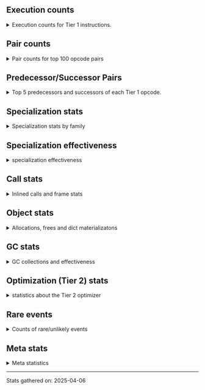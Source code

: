 ## Execution counts

<details>
<summary> Execution counts for Tier 1 instructions. </summary>


The "miss ratio" column shows the percentage of times the instruction
executed that it deoptimized. When this happens, the base unspecialized
instruction is not counted.

<table>
<thead>
<tr>
<th align="left">Name</th>
<th align="right">Base Count</th>
<th align="right">Head Count</th>
<th align="right">Change</th>
</tr>
</thead>
<tbody>
<tr>
<td align="left">LOAD_SUPER_ATTR</td>
<td align="right">28</td>
<td align="right">68</td>
<td align="right">142.9%</td>
</tr>
<tr>
<td align="left">CALL_KW</td>
<td align="right">81</td>
<td align="right">182</td>
<td align="right">124.7%</td>
</tr>
<tr>
<td align="left">JUMP_BACKWARD_NO_JIT</td>
<td align="right">23,562,995</td>
<td align="right">504</td>
<td align="right">-100.0%</td>
</tr>
<tr>
<td align="left">UNPACK_SEQUENCE_TUPLE</td>
<td align="right">1,715,204</td>
<td align="right">71,300</td>
<td align="right">-95.8%</td>
</tr>
<tr>
<td align="left">CONTAINS_OP_DICT</td>
<td align="right">1,016,049</td>
<td align="right">121,449</td>
<td align="right">-88.0%</td>
</tr>
<tr>
<td align="left">DICT_MERGE</td>
<td align="right">925,388</td>
<td align="right">113,196</td>
<td align="right">-87.8%</td>
</tr>
<tr>
<td align="left">LOAD_GLOBAL</td>
<td align="right">1,706</td>
<td align="right">3,196</td>
<td align="right">87.3%</td>
</tr>
<tr>
<td align="left">CALL_METHOD_DESCRIPTOR_FAST</td>
<td align="right">1,110,971</td>
<td align="right">184,322</td>
<td align="right">-83.4%</td>
</tr>
<tr>
<td align="left">BINARY_OP</td>
<td align="right">1,037,526</td>
<td align="right">201,239</td>
<td align="right">-80.6%</td>
</tr>
<tr>
<td align="left">STORE_SUBSCR_DICT</td>
<td align="right">1,136,919</td>
<td align="right">245,749</td>
<td align="right">-78.4%</td>
</tr>
<tr>
<td align="left">CALL</td>
<td align="right">2,660</td>
<td align="right">4,577</td>
<td align="right">72.1%</td>
</tr>
<tr>
<td align="left">COMPARE_OP_INT</td>
<td align="right">2,668,864</td>
<td align="right">820,460</td>
<td align="right">-69.3%</td>
</tr>
<tr>
<td align="left">POP_JUMP_IF_NOT_NONE</td>
<td align="right">2,727,359</td>
<td align="right">864,409</td>
<td align="right">-68.3%</td>
</tr>
<tr>
<td align="left">CALL_METHOD_DESCRIPTOR_O</td>
<td align="right">1,219,062</td>
<td align="right">389,056</td>
<td align="right">-68.1%</td>
</tr>
<tr>
<td align="left">LOAD_FAST_LOAD_FAST</td>
<td align="right">2,694,755</td>
<td align="right">1,009,670</td>
<td align="right">-62.5%</td>
</tr>
<tr>
<td align="left">POP_JUMP_IF_NONE</td>
<td align="right">1,533,806</td>
<td align="right">648,206</td>
<td align="right">-57.7%</td>
</tr>
<tr>
<td align="left">BINARY_OP_MULTIPLY_FLOAT</td>
<td align="right">139,222</td>
<td align="right">59,156</td>
<td align="right">-57.5%</td>
</tr>
<tr>
<td align="left">BINARY_OP_SUBSCR_STR_INT</td>
<td align="right">139,222</td>
<td align="right">59,156</td>
<td align="right">-57.5%</td>
</tr>
<tr>
<td align="left">LOAD_ATTR_INSTANCE_VALUE</td>
<td align="right">21,867,439</td>
<td align="right">9,687,878</td>
<td align="right">-55.7%</td>
</tr>
<tr>
<td align="left">LOAD_FAST</td>
<td align="right">12,382,298</td>
<td align="right">5,554,236</td>
<td align="right">-55.1%</td>
</tr>
<tr>
<td align="left">BINARY_OP_SUBTRACT_FLOAT</td>
<td align="right">64,195</td>
<td align="right">31,438</td>
<td align="right">-51.0%</td>
</tr>
<tr>
<td align="left">DELETE_FAST</td>
<td align="right">254</td>
<td align="right">128</td>
<td align="right">-49.6%</td>
</tr>
<tr>
<td align="left">EXTENDED_ARG</td>
<td align="right">255</td>
<td align="right">129</td>
<td align="right">-49.4%</td>
</tr>
<tr>
<td align="left">LIST_APPEND</td>
<td align="right">228,426</td>
<td align="right">115,618</td>
<td align="right">-49.4%</td>
</tr>
<tr>
<td align="left">TO_BOOL_ALWAYS_TRUE</td>
<td align="right">720</td>
<td align="right">367</td>
<td align="right">-49.0%</td>
</tr>
<tr>
<td align="left">NOP</td>
<td align="right">9,259,600</td>
<td align="right">4,769,812</td>
<td align="right">-48.5%</td>
</tr>
<tr>
<td align="left">SWAP</td>
<td align="right">5,705,528</td>
<td align="right">2,982,908</td>
<td align="right">-47.7%</td>
</tr>
<tr>
<td align="left">BINARY_OP_ADD_INT</td>
<td align="right">1,712,585</td>
<td align="right">901,418</td>
<td align="right">-47.4%</td>
</tr>
<tr>
<td align="left">POP_JUMP_IF_FALSE</td>
<td align="right">8,830,265</td>
<td align="right">4,682,818</td>
<td align="right">-47.0%</td>
</tr>
<tr>
<td align="left">CALL_BUILTIN_O</td>
<td align="right">174,545</td>
<td align="right">93,471</td>
<td align="right">-46.4%</td>
</tr>
<tr>
<td align="left">COMPARE_OP_STR</td>
<td align="right">1,845,385</td>
<td align="right">991,866</td>
<td align="right">-46.3%</td>
</tr>
<tr>
<td align="left">LOAD_ATTR_METHOD_NO_DICT</td>
<td align="right">5,888,997</td>
<td align="right">3,216,442</td>
<td align="right">-45.4%</td>
</tr>
<tr>
<td align="left">CALL_TYPE_1</td>
<td align="right">279</td>
<td align="right">153</td>
<td align="right">-45.2%</td>
</tr>
<tr>
<td align="left">CONTAINS_OP</td>
<td align="right">568</td>
<td align="right">315</td>
<td align="right">-44.5%</td>
</tr>
<tr>
<td align="left">BUILD_MAP</td>
<td align="right">1,962,698</td>
<td align="right">1,099,570</td>
<td align="right">-44.0%</td>
</tr>
<tr>
<td align="left">TO_BOOL_INT</td>
<td align="right">789,981</td>
<td align="right">460,725</td>
<td align="right">-41.7%</td>
</tr>
<tr>
<td align="left">STORE_FAST_STORE_FAST</td>
<td align="right">6,005,207</td>
<td align="right">3,515,047</td>
<td align="right">-41.5%</td>
</tr>
<tr>
<td align="left">LOAD_SPECIAL</td>
<td align="right">4,254,982</td>
<td align="right">2,497,248</td>
<td align="right">-41.3%</td>
</tr>
<tr>
<td align="left">CALL_NON_PY_GENERAL</td>
<td align="right">7,325,002</td>
<td align="right">4,317,918</td>
<td align="right">-41.1%</td>
</tr>
<tr>
<td align="left">BINARY_OP_EXTEND</td>
<td align="right">1,103,159</td>
<td align="right">653,273</td>
<td align="right">-40.8%</td>
</tr>
<tr>
<td align="left">LIST_EXTEND</td>
<td align="right">53,753</td>
<td align="right">31,939</td>
<td align="right">-40.6%</td>
</tr>
<tr>
<td align="left">CONTAINS_OP_SET</td>
<td align="right">643</td>
<td align="right">391</td>
<td align="right">-39.2%</td>
</tr>
<tr>
<td align="left">PUSH_NULL</td>
<td align="right">11,508,089</td>
<td align="right">7,017,364</td>
<td align="right">-39.0%</td>
</tr>
<tr>
<td align="left">CALL_PY_EXACT_ARGS</td>
<td align="right">6,127,091</td>
<td align="right">3,755,904</td>
<td align="right">-38.7%</td>
</tr>
<tr>
<td align="left">LOAD_SUPER_ATTR_METHOD</td>
<td align="right">313,663</td>
<td align="right">192,320</td>
<td align="right">-38.7%</td>
</tr>
<tr>
<td align="left">TO_BOOL_LIST</td>
<td align="right">170,515</td>
<td align="right">104,605</td>
<td align="right">-38.7%</td>
</tr>
<tr>
<td align="left">LOAD_ATTR_METHOD_WITH_VALUES</td>
<td align="right">3,496,442</td>
<td align="right">2,150,295</td>
<td align="right">-38.5%</td>
</tr>
<tr>
<td align="left">CALL_PY_GENERAL</td>
<td align="right">2,756,230</td>
<td align="right">1,740,806</td>
<td align="right">-36.8%</td>
</tr>
<tr>
<td align="left">UNPACK_SEQUENCE</td>
<td align="right">109</td>
<td align="right">149</td>
<td align="right">36.7%</td>
</tr>
<tr>
<td align="left">LOAD_FAST_BORROW</td>
<td align="right">54,576,367</td>
<td align="right">34,611,129</td>
<td align="right">-36.6%</td>
</tr>
<tr>
<td align="left">CALL_ISINSTANCE</td>
<td align="right">216,002</td>
<td align="right">137,594</td>
<td align="right">-36.3%</td>
</tr>
<tr>
<td align="left">UNARY_INVERT</td>
<td align="right">275,541</td>
<td align="right">176,462</td>
<td align="right">-36.0%</td>
</tr>
<tr>
<td align="left">LOAD_ATTR</td>
<td align="right">3,778,053</td>
<td align="right">2,433,073</td>
<td align="right">-35.6%</td>
</tr>
<tr>
<td align="left">LOAD_SMALL_INT</td>
<td align="right">3,098,220</td>
<td align="right">1,997,598</td>
<td align="right">-35.5%</td>
</tr>
<tr>
<td align="left">COPY_FREE_VARS</td>
<td align="right">369,830</td>
<td align="right">241,367</td>
<td align="right">-34.7%</td>
</tr>
<tr>
<td align="left">BINARY_OP_ADD_UNICODE</td>
<td align="right">743</td>
<td align="right">491</td>
<td align="right">-33.9%</td>
</tr>
<tr>
<td align="left">STORE_ATTR_INSTANCE_VALUE</td>
<td align="right">3,241,590</td>
<td align="right">2,193,635</td>
<td align="right">-32.3%</td>
</tr>
<tr>
<td align="left">BUILD_LIST</td>
<td align="right">347,263</td>
<td align="right">236,465</td>
<td align="right">-31.9%</td>
</tr>
<tr>
<td align="left">BINARY_OP_SUBSCR_LIST_INT</td>
<td align="right">70,386</td>
<td align="right">48,572</td>
<td align="right">-31.0%</td>
</tr>
<tr>
<td align="left">LOAD_ATTR_NONDESCRIPTOR_WITH_VALUES</td>
<td align="right">327,729</td>
<td align="right">227,929</td>
<td align="right">-30.5%</td>
</tr>
<tr>
<td align="left">LOAD_DEREF</td>
<td align="right">445,402</td>
<td align="right">316,624</td>
<td align="right">-28.9%</td>
</tr>
<tr>
<td align="left">JUMP_FORWARD</td>
<td align="right">420,776</td>
<td align="right">303,419</td>
<td align="right">-27.9%</td>
</tr>
<tr>
<td align="left">LOAD_CONST_IMMORTAL</td>
<td align="right">14,655,274</td>
<td align="right">10,619,831</td>
<td align="right">-27.5%</td>
</tr>
<tr>
<td align="left">JUMP_BACKWARD</td>
<td align="right">84</td>
<td align="right">106</td>
<td align="right">26.2%</td>
</tr>
<tr>
<td align="left">COMPARE_OP</td>
<td align="right">155,843</td>
<td align="right">115,229</td>
<td align="right">-26.1%</td>
</tr>
<tr>
<td align="left">LOAD_FAST_AND_CLEAR</td>
<td align="right">148,436</td>
<td align="right">115,094</td>
<td align="right">-22.5%</td>
</tr>
<tr>
<td align="left">LOAD_GLOBAL_MODULE</td>
<td align="right">8,191,143</td>
<td align="right">6,391,603</td>
<td align="right">-22.0%</td>
</tr>
<tr>
<td align="left">LOAD_FAST_BORROW_LOAD_FAST_BORROW</td>
<td align="right">6,841,974</td>
<td align="right">5,356,478</td>
<td align="right">-21.7%</td>
</tr>
<tr>
<td align="left">LOAD_ATTR_PROPERTY</td>
<td align="right">211,870</td>
<td align="right">166,194</td>
<td align="right">-21.6%</td>
</tr>
<tr>
<td align="left">BINARY_OP_ADD_FLOAT</td>
<td align="right">52,402</td>
<td align="right">41,271</td>
<td align="right">-21.2%</td>
</tr>
<tr>
<td align="left">FOR_ITER_RANGE</td>
<td align="right">157,110</td>
<td align="right">123,761</td>
<td align="right">-21.2%</td>
</tr>
<tr>
<td align="left">STORE_FAST</td>
<td align="right">25,715,683</td>
<td align="right">20,419,410</td>
<td align="right">-20.6%</td>
</tr>
<tr>
<td align="left">IMPORT_NAME</td>
<td align="right">116,381</td>
<td align="right">92,461</td>
<td align="right">-20.6%</td>
</tr>
<tr>
<td align="left">IMPORT_FROM</td>
<td align="right">115,809</td>
<td align="right">92,141</td>
<td align="right">-20.4%</td>
</tr>
<tr>
<td align="left">CALL_BOUND_METHOD_EXACT_ARGS</td>
<td align="right">69,909</td>
<td align="right">55,921</td>
<td align="right">-20.0%</td>
</tr>
<tr>
<td align="left">COPY</td>
<td align="right">9,502,238</td>
<td align="right">7,620,894</td>
<td align="right">-19.8%</td>
</tr>
<tr>
<td align="left">CALL_BOUND_METHOD_GENERAL</td>
<td align="right">99,061</td>
<td align="right">81,199</td>
<td align="right">-18.0%</td>
</tr>
<tr>
<td align="left">LOAD_ATTR_METHOD_LAZY_DICT</td>
<td align="right">193,773</td>
<td align="right">159,456</td>
<td align="right">-17.7%</td>
</tr>
<tr>
<td align="left">CALL_LIST_APPEND</td>
<td align="right">70,038</td>
<td align="right">58,348</td>
<td align="right">-16.7%</td>
</tr>
<tr>
<td align="left">LOAD_SUPER_ATTR_ATTR</td>
<td align="right">47,496</td>
<td align="right">40,440</td>
<td align="right">-14.9%</td>
</tr>
<tr>
<td align="left">UNARY_NOT</td>
<td align="right">77,043</td>
<td align="right">65,979</td>
<td align="right">-14.4%</td>
</tr>
<tr>
<td align="left">CALL_KW_PY</td>
<td align="right">87,256</td>
<td align="right">75,341</td>
<td align="right">-13.7%</td>
</tr>
<tr>
<td align="left">CALL_LEN</td>
<td align="right">340,281</td>
<td align="right">297,694</td>
<td align="right">-12.5%</td>
</tr>
<tr>
<td align="left">RESUME_CHECK</td>
<td align="right">30,743,698</td>
<td align="right">26,981,089</td>
<td align="right">-12.2%</td>
</tr>
<tr>
<td align="left">POP_TOP</td>
<td align="right">21,692,687</td>
<td align="right">19,233,081</td>
<td align="right">-11.3%</td>
</tr>
<tr>
<td align="left">BINARY_OP_SUBTRACT_INT</td>
<td align="right">209,704</td>
<td align="right">186,245</td>
<td align="right">-11.2%</td>
</tr>
<tr>
<td align="left">CALL_BUILTIN_FAST</td>
<td align="right">723,330</td>
<td align="right">648,282</td>
<td align="right">-10.4%</td>
</tr>
<tr>
<td align="left">LOAD_ATTR_MODULE</td>
<td align="right">2,206,607</td>
<td align="right">1,982,014</td>
<td align="right">-10.2%</td>
</tr>
<tr>
<td align="left">POP_ITER</td>
<td align="right">1,285,441</td>
<td align="right">1,157,373</td>
<td align="right">-10.0%</td>
</tr>
<tr>
<td align="left">RETURN_VALUE</td>
<td align="right">20,711,329</td>
<td align="right">18,655,270</td>
<td align="right">-9.9%</td>
</tr>
<tr>
<td align="left">LOAD_GLOBAL_BUILTIN</td>
<td align="right">4,508,522</td>
<td align="right">4,063,323</td>
<td align="right">-9.9%</td>
</tr>
<tr>
<td align="left">STORE_ATTR_SLOT</td>
<td align="right">20,716</td>
<td align="right">18,700</td>
<td align="right">-9.7%</td>
</tr>
<tr>
<td align="left">RESUME</td>
<td align="right">445</td>
<td align="right">486</td>
<td align="right">9.2%</td>
</tr>
<tr>
<td align="left">TO_BOOL_BOOL</td>
<td align="right">2,770,213</td>
<td align="right">2,519,175</td>
<td align="right">-9.1%</td>
</tr>
<tr>
<td align="left">JUMP_BACKWARD_NO_INTERRUPT</td>
<td align="right">15,553</td>
<td align="right">14,198</td>
<td align="right">-8.7%</td>
</tr>
<tr>
<td align="left">LOAD_ATTR_SLOT</td>
<td align="right">20,225</td>
<td align="right">18,587</td>
<td align="right">-8.1%</td>
</tr>
<tr>
<td align="left">POP_JUMP_IF_TRUE</td>
<td align="right">2,072,885</td>
<td align="right">1,916,992</td>
<td align="right">-7.5%</td>
</tr>
<tr>
<td align="left">LOAD_CONST_MORTAL</td>
<td align="right">1,020,211</td>
<td align="right">946,782</td>
<td align="right">-7.2%</td>
</tr>
<tr>
<td align="left">GET_ITER</td>
<td align="right">2,252,588</td>
<td align="right">2,095,309</td>
<td align="right">-7.0%</td>
</tr>
<tr>
<td align="left">CALL_BUILTIN_CLASS</td>
<td align="right">1,086,302</td>
<td align="right">1,019,974</td>
<td align="right">-6.1%</td>
</tr>
<tr>
<td align="left">BINARY_SLICE</td>
<td align="right">28,194</td>
<td align="right">26,619</td>
<td align="right">-5.6%</td>
</tr>
<tr>
<td align="left">FOR_ITER</td>
<td align="right">1,880,622</td>
<td align="right">1,776,269</td>
<td align="right">-5.5%</td>
</tr>
<tr>
<td align="left">CALL_METHOD_DESCRIPTOR_NOARGS</td>
<td align="right">1,316,110</td>
<td align="right">1,244,897</td>
<td align="right">-5.4%</td>
</tr>
<tr>
<td align="left">STORE_ATTR</td>
<td align="right">160,478</td>
<td align="right">152,401</td>
<td align="right">-5.0%</td>
</tr>
<tr>
<td align="left">CHECK_EXC_MATCH</td>
<td align="right">32,333</td>
<td align="right">30,915</td>
<td align="right">-4.4%</td>
</tr>
<tr>
<td align="left">LOAD_FAST_CHECK</td>
<td align="right">933,857</td>
<td align="right">894,712</td>
<td align="right">-4.2%</td>
</tr>
<tr>
<td align="left">POP_EXCEPT</td>
<td align="right">40,779</td>
<td align="right">39,298</td>
<td align="right">-3.6%</td>
</tr>
<tr>
<td align="left">PUSH_EXC_INFO</td>
<td align="right">40,779</td>
<td align="right">39,298</td>
<td align="right">-3.6%</td>
</tr>
<tr>
<td align="left">LOAD_CONST</td>
<td align="right">1,541</td>
<td align="right">1,593</td>
<td align="right">3.4%</td>
</tr>
<tr>
<td align="left">FOR_ITER_LIST</td>
<td align="right">9,957,420</td>
<td align="right">9,656,198</td>
<td align="right">-3.0%</td>
</tr>
<tr>
<td align="left">BINARY_OP_SUBSCR_TUPLE_INT</td>
<td align="right">87,754</td>
<td align="right">85,611</td>
<td align="right">-2.4%</td>
</tr>
<tr>
<td align="left">BUILD_TUPLE</td>
<td align="right">4,616,422</td>
<td align="right">4,504,198</td>
<td align="right">-2.4%</td>
</tr>
<tr>
<td align="left">TO_BOOL</td>
<td align="right">1,073,618</td>
<td align="right">1,048,914</td>
<td align="right">-2.3%</td>
</tr>
<tr>
<td align="left">CONVERT_VALUE</td>
<td align="right">34,800</td>
<td align="right">34,044</td>
<td align="right">-2.2%</td>
</tr>
<tr>
<td align="left">UNPACK_SEQUENCE_TWO_TUPLE</td>
<td align="right">1,820,754</td>
<td align="right">1,784,962</td>
<td align="right">-2.0%</td>
</tr>
<tr>
<td align="left">INTERPRETER_EXIT</td>
<td align="right">11,127,195</td>
<td align="right">10,912,121</td>
<td align="right">-1.9%</td>
</tr>
<tr>
<td align="left">FOR_ITER_TUPLE</td>
<td align="right">35,079</td>
<td align="right">34,449</td>
<td align="right">-1.8%</td>
</tr>
<tr>
<td align="left">TO_BOOL_STR</td>
<td align="right">43,401</td>
<td align="right">42,708</td>
<td align="right">-1.6%</td>
</tr>
<tr>
<td align="left">CALL_KW_NON_PY</td>
<td align="right">154,693</td>
<td align="right">152,236</td>
<td align="right">-1.6%</td>
</tr>
<tr>
<td align="left">STORE_FAST_LOAD_FAST</td>
<td align="right">9,448,039</td>
<td align="right">9,298,295</td>
<td align="right">-1.6%</td>
</tr>
<tr>
<td align="left">EXIT_INIT_CHECK</td>
<td align="right">111,640</td>
<td align="right">109,939</td>
<td align="right">-1.5%</td>
</tr>
<tr>
<td align="left">CALL_ALLOC_AND_ENTER_INIT</td>
<td align="right">111,644</td>
<td align="right">109,943</td>
<td align="right">-1.5%</td>
</tr>
<tr>
<td align="left">CALL_METHOD_DESCRIPTOR_FAST_WITH_KEYWORDS</td>
<td align="right">102,872</td>
<td align="right">101,360</td>
<td align="right">-1.5%</td>
</tr>
<tr>
<td align="left">LOAD_ATTR_CLASS</td>
<td align="right">76,900</td>
<td align="right">75,892</td>
<td align="right">-1.3%</td>
</tr>
<tr>
<td align="left">FORMAT_SIMPLE</td>
<td align="right">76,794</td>
<td align="right">75,849</td>
<td align="right">-1.2%</td>
</tr>
<tr>
<td align="left">RETURN_GENERATOR</td>
<td align="right">25,632</td>
<td align="right">25,317</td>
<td align="right">-1.2%</td>
</tr>
<tr>
<td align="left">CALL_BUILTIN_FAST_WITH_KEYWORDS</td>
<td align="right">1,856,952</td>
<td align="right">1,835,452</td>
<td align="right">-1.2%</td>
</tr>
<tr>
<td align="left">STORE_SUBSCR</td>
<td align="right">42,716</td>
<td align="right">42,283</td>
<td align="right">-1.0%</td>
</tr>
<tr>
<td align="left">TO_BOOL_NONE</td>
<td align="right">381,991</td>
<td align="right">378,240</td>
<td align="right">-1.0%</td>
</tr>
<tr>
<td align="left">BUILD_STRING</td>
<td align="right">59,384</td>
<td align="right">58,817</td>
<td align="right">-1.0%</td>
</tr>
<tr>
<td align="left">MAKE_FUNCTION</td>
<td align="right">85,261</td>
<td align="right">84,504</td>
<td align="right">-0.9%</td>
</tr>
<tr>
<td align="left">BINARY_OP_SUBSCR_DICT</td>
<td align="right">169,306</td>
<td align="right">167,920</td>
<td align="right">-0.8%</td>
</tr>
<tr>
<td align="left">IS_OP</td>
<td align="right">67,883</td>
<td align="right">67,346</td>
<td align="right">-0.8%</td>
</tr>
<tr>
<td align="left">CALL_TUPLE_1</td>
<td align="right">853,320</td>
<td align="right">846,831</td>
<td align="right">-0.8%</td>
</tr>
<tr>
<td align="left">DELETE_ATTR</td>
<td align="right">126,696</td>
<td align="right">125,748</td>
<td align="right">-0.7%</td>
</tr>
<tr>
<td align="left">DELETE_SUBSCR</td>
<td align="right">135,160</td>
<td align="right">134,150</td>
<td align="right">-0.7%</td>
</tr>
<tr>
<td align="left">YIELD_VALUE</td>
<td align="right">10,136,006</td>
<td align="right">10,060,280</td>
<td align="right">-0.7%</td>
</tr>
<tr>
<td align="left">FOR_ITER_GEN</td>
<td align="right">9,307,488</td>
<td align="right">9,238,062</td>
<td align="right">-0.7%</td>
</tr>
<tr>
<td align="left">END_FOR</td>
<td align="right">16,892</td>
<td align="right">16,766</td>
<td align="right">-0.7%</td>
</tr>
<tr>
<td align="left">WITH_EXCEPT_START</td>
<td align="right">8,446</td>
<td align="right">8,383</td>
<td align="right">-0.7%</td>
</tr>
<tr>
<td align="left">RERAISE</td>
<td align="right">25,341</td>
<td align="right">25,152</td>
<td align="right">-0.7%</td>
</tr>
<tr>
<td align="left">RAISE_VARARGS</td>
<td align="right">8,450</td>
<td align="right">8,387</td>
<td align="right">-0.7%</td>
</tr>
<tr>
<td align="left">CALL_STR_1</td>
<td align="right">16,934</td>
<td align="right">16,808</td>
<td align="right">-0.7%</td>
</tr>
<tr>
<td align="left">CALL_FUNCTION_EX</td>
<td align="right">3,637,201</td>
<td align="right">3,615,755</td>
<td align="right">-0.6%</td>
</tr>
<tr>
<td align="left">STORE_DEREF</td>
<td align="right">210,057</td>
<td align="right">209,111</td>
<td align="right">-0.5%</td>
</tr>
<tr>
<td align="left">MAKE_CELL</td>
<td align="right">210,087</td>
<td align="right">209,141</td>
<td align="right">-0.5%</td>
</tr>
<tr>
<td align="left">BINARY_OP_INPLACE_ADD_UNICODE</td>
<td align="right">41,977</td>
<td align="right">41,788</td>
<td align="right">-0.5%</td>
</tr>
<tr>
<td align="left">SET_FUNCTION_ATTRIBUTE</td>
<td align="right">58,868</td>
<td align="right">58,678</td>
<td align="right">-0.3%</td>
</tr>
<tr>
<td align="left">STORE_NAME</td>
<td align="right">781</td>
<td align="right">781</td>
<td align="right">0.0%</td>
</tr>
<tr>
<td align="left">LOAD_NAME</td>
<td align="right">207</td>
<td align="right">207</td>
<td align="right">0.0%</td>
</tr>
<tr>
<td align="left">LOAD_BUILD_CLASS</td>
<td align="right">42</td>
<td align="right">42</td>
<td align="right">0.0%</td>
</tr>
<tr>
<td align="left">LOAD_LOCALS</td>
<td align="right">38</td>
<td align="right">38</td>
<td align="right">0.0%</td>
</tr>
<tr>
<td align="left">COMPARE_OP_FLOAT</td>
<td align="right">27</td>
<td align="right">27</td>
<td align="right">0.0%</td>
</tr>
<tr>
<td align="left">CALL_INTRINSIC_1</td>
<td align="right">15</td>
<td align="right">15</td>
<td align="right">0.0%</td>
</tr>
<tr>
<td align="left">LOAD_ATTR_CLASS_WITH_METACLASS_CHECK</td>
<td align="right">12</td>
<td align="right">12</td>
<td align="right">0.0%</td>
</tr>
<tr>
<td align="left">STORE_GLOBAL</td>
<td align="right">4</td>
<td align="right">4</td>
<td align="right">0.0%</td>
</tr>
<tr>
<td align="left">BINARY_OP_SUBSCR_GETITEM</td>
<td align="right">3</td>
<td align="right">3</td>
<td align="right">0.0%</td>
</tr>
<tr>
<td align="left">BUILD_SET</td>
<td align="right">1</td>
<td align="right">1</td>
<td align="right">0.0%</td>
</tr>
<tr>
<td align="left">MAP_ADD</td>
<td align="right">1</td>
<td align="right">1</td>
<td align="right">0.0%</td>
</tr>
<tr>
<td align="left">JUMP_BACKWARD_JIT</td>
<td align="right"></td>
<td align="right">20,673,864</td>
<td align="right"></td>
</tr>
<tr>
<td align="left">ENTER_EXECUTOR</td>
<td align="right"></td>
<td align="right">1,676,347</td>
<td align="right"></td>
</tr>
<tr>
<td align="left">NOT_TAKEN</td>
<td align="right"></td>
<td align="right">33,117</td>
<td align="right"></td>
</tr>
</tbody>
</table>


</details>

## Pair counts

<details>
<summary> Pair counts for top 100 opcode pairs </summary>


Pairs of specialized operations that deoptimize and are then followed by
the corresponding unspecialized instruction are not counted as pairs.

Not included in comparative output.


</details>

## Predecessor/Successor Pairs

<details>
<summary> Top 5 predecessors and successors of each Tier 1 opcode. </summary>


This does not include the unspecialized instructions that occur after a
specialized instruction deoptimizes.

Not included in comparative output.


</details>

## Specialization stats

<details>
<summary> Specialization stats by family </summary>

### BINARY_OP

<details>
<summary> specialization stats for BINARY_OP family </summary>

<table>
<thead>
<tr>
<th align="left">Kind</th>
<th align="right">Base Count</th>
<th align="right">Base Ratio</th>
<th align="right">Head Count</th>
<th align="right">Head Ratio</th>
<th align="right">Change</th>
</tr>
</thead>
<tbody>
<tr>
<td align="left">
deferred
<details>
<summary>ⓘ</summary>

Lists the number of "deferred" (i.e. not specialized) instructions executed.
</details>
</td>
<td align="right">1,036,364</td>
<td align="right">21.2%</td>
<td align="right">200,271</td>
<td align="right">7.9%</td>
<td align="right">-80.7%</td>
</tr>
<tr>
<td align="left">
miss
<details>
<summary>ⓘ</summary>

Specialized instructions that deopt.
</details>
</td>
<td align="right">25,257</td>
<td align="right">0.5%</td>
<td align="right">10,473</td>
<td align="right">0.4%</td>
<td align="right">-58.5%</td>
</tr>
<tr>
<td align="left">
hit
<details>
<summary>ⓘ</summary>

Specialized instructions that complete.
</details>
</td>
<td align="right">3,835,787</td>
<td align="right">78.3%</td>
<td align="right">2,314,441</td>
<td align="right">91.6%</td>
<td align="right">-39.7%</td>
</tr>
</tbody>
</table>

<table>
<thead>
<tr>
<th align="left">Success</th>
<th align="right">Base Count</th>
<th align="right">Base Ratio</th>
<th align="right">Head Count</th>
<th align="right">Head Ratio</th>
<th align="right">Change</th>
</tr>
</thead>
<tbody>
<tr>
<td align="left">Failure</td>
<td align="right">1,000</td>
<td align="right">61.0%</td>
<td align="right">702</td>
<td align="right">60.3%</td>
<td align="right">-29.8%</td>
</tr>
<tr>
<td align="left">Success</td>
<td align="right">639</td>
<td align="right">39.0%</td>
<td align="right">463</td>
<td align="right">39.7%</td>
<td align="right">-27.5%</td>
</tr>
</tbody>
</table>

<table>
<thead>
<tr>
<th align="left">Failure kind</th>
<th align="right">Base Count</th>
<th align="right">Base Ratio</th>
<th align="right">Head Count</th>
<th align="right">Head Ratio</th>
<th align="right">Change</th>
</tr>
</thead>
<tbody>
<tr>
<td align="left">subscr</td>
<td align="right">253</td>
<td align="right">25.3%</td>
<td align="right">58</td>
<td align="right">8.3%</td>
<td align="right">-77.1%</td>
</tr>
<tr>
<td align="left">add other</td>
<td align="right">129</td>
<td align="right">12.9%</td>
<td align="right">66</td>
<td align="right">9.4%</td>
<td align="right">-48.8%</td>
</tr>
<tr>
<td align="left">remainder</td>
<td align="right">352</td>
<td align="right">35.2%</td>
<td align="right">302</td>
<td align="right">43.0%</td>
<td align="right">-14.2%</td>
</tr>
<tr>
<td align="left">add different types</td>
<td align="right">170</td>
<td align="right">17.0%</td>
<td align="right">189</td>
<td align="right">26.9%</td>
<td align="right">11.2%</td>
</tr>
<tr>
<td align="left">subscr deque</td>
<td align="right">93</td>
<td align="right">9.3%</td>
<td align="right">84</td>
<td align="right">12.0%</td>
<td align="right">-9.7%</td>
</tr>
<tr>
<td align="left">and int</td>
<td align="right">2</td>
<td align="right">0.2%</td>
<td align="right">2</td>
<td align="right">0.3%</td>
<td align="right">0.0%</td>
</tr>
<tr>
<td align="left">subscr list slice</td>
<td align="right">1</td>
<td align="right">0.1%</td>
<td align="right">1</td>
<td align="right">0.1%</td>
<td align="right">0.0%</td>
</tr>
</tbody>
</table>


</details>

### BINARY_SLICE

<details>
<summary> specialization stats for BINARY_SLICE family </summary>

<table>
<thead>
<tr>
<th align="left">Kind</th>
<th align="right">Base Count</th>
<th align="right">Base Ratio</th>
<th align="right">Head Count</th>
<th align="right">Head Ratio</th>
<th align="right">Change</th>
</tr>
</thead>
<tbody>
<tr>
<td align="left">
deferred
<details>
<summary>ⓘ</summary>

Lists the number of "deferred" (i.e. not specialized) instructions executed.
</details>
</td>
<td align="right">28,194</td>
<td align="right">100.0%</td>
<td align="right">26,619</td>
<td align="right">100.0%</td>
<td align="right">-5.6%</td>
</tr>
</tbody>
</table>


</details>

### CALL

<details>
<summary> specialization stats for CALL family </summary>

<table>
<thead>
<tr>
<th align="left">Kind</th>
<th align="right">Base Count</th>
<th align="right">Base Ratio</th>
<th align="right">Head Count</th>
<th align="right">Head Ratio</th>
<th align="right">Change</th>
</tr>
</thead>
<tbody>
<tr>
<td align="left">
miss
<details>
<summary>ⓘ</summary>

Specialized instructions that deopt.
</details>
</td>
<td align="right">1,417</td>
<td align="right">0.0%</td>
<td align="right">787</td>
<td align="right">0.0%</td>
<td align="right">-44.5%</td>
</tr>
<tr>
<td align="left">
hit
<details>
<summary>ⓘ</summary>

Specialized instructions that complete.
</details>
</td>
<td align="right">15,464,134</td>
<td align="right">100.0%</td>
<td align="right">10,851,144</td>
<td align="right">100.0%</td>
<td align="right">-29.8%</td>
</tr>
<tr>
<td align="left">
deferred
<details>
<summary>ⓘ</summary>

Lists the number of "deferred" (i.e. not specialized) instructions executed.
</details>
</td>
<td align="right">2,524</td>
<td align="right">0.0%</td>
<td align="right">1,986</td>
<td align="right">0.0%</td>
<td align="right">-21.3%</td>
</tr>
</tbody>
</table>

<table>
<thead>
<tr>
<th align="left">Success</th>
<th align="right">Base Count</th>
<th align="right">Base Ratio</th>
<th align="right">Head Count</th>
<th align="right">Head Ratio</th>
<th align="right">Change</th>
</tr>
</thead>
<tbody>
<tr>
<td align="left">Success</td>
<td align="right">1,553</td>
<td align="right">100.0%</td>
<td align="right">3,378</td>
<td align="right">100.0%</td>
<td align="right">117.5%</td>
</tr>
<tr>
<td align="left">Failure</td>
<td align="right">0</td>
<td align="right">0.0%</td>
<td align="right">0</td>
<td align="right">0.0%</td>
<td align="right"></td>
</tr>
</tbody>
</table>


</details>

### CALL_KW

<details>
<summary> specialization stats for CALL_KW family </summary>

<table>
<thead>
<tr>
<th align="left">Kind</th>
<th align="right">Base Count</th>
<th align="right">Base Ratio</th>
<th align="right">Head Count</th>
<th align="right">Head Ratio</th>
<th align="right">Change</th>
</tr>
</thead>
<tbody>
<tr>
<td align="left">
deferred
<details>
<summary>ⓘ</summary>

Lists the number of "deferred" (i.e. not specialized) instructions executed.
</details>
</td>
<td align="right">42</td>
<td align="right">51.9%</td>
<td align="right">42</td>
<td align="right">23.1%</td>
<td align="right">0.0%</td>
</tr>
</tbody>
</table>

<table>
<thead>
<tr>
<th align="left">Success</th>
<th align="right">Base Count</th>
<th align="right">Base Ratio</th>
<th align="right">Head Count</th>
<th align="right">Head Ratio</th>
<th align="right">Change</th>
</tr>
</thead>
<tbody>
<tr>
<td align="left">Success</td>
<td align="right">39</td>
<td align="right">100.0%</td>
<td align="right">140</td>
<td align="right">100.0%</td>
<td align="right">259.0%</td>
</tr>
<tr>
<td align="left">Failure</td>
<td align="right">0</td>
<td align="right">0.0%</td>
<td align="right">0</td>
<td align="right">0.0%</td>
<td align="right"></td>
</tr>
</tbody>
</table>


</details>

### COMPARE_OP

<details>
<summary> specialization stats for COMPARE_OP family </summary>

<table>
<thead>
<tr>
<th align="left">Kind</th>
<th align="right">Base Count</th>
<th align="right">Base Ratio</th>
<th align="right">Head Count</th>
<th align="right">Head Ratio</th>
<th align="right">Change</th>
</tr>
</thead>
<tbody>
<tr>
<td align="left">
hit
<details>
<summary>ⓘ</summary>

Specialized instructions that complete.
</details>
</td>
<td align="right">4,487,040</td>
<td align="right">96.1%</td>
<td align="right">1,796,206</td>
<td align="right">93.2%</td>
<td align="right">-60.0%</td>
</tr>
<tr>
<td align="left">
miss
<details>
<summary>ⓘ</summary>

Specialized instructions that deopt.
</details>
</td>
<td align="right">27,236</td>
<td align="right">0.6%</td>
<td align="right">16,147</td>
<td align="right">0.8%</td>
<td align="right">-40.7%</td>
</tr>
<tr>
<td align="left">
deferred
<details>
<summary>ⓘ</summary>

Lists the number of "deferred" (i.e. not specialized) instructions executed.
</details>
</td>
<td align="right">154,749</td>
<td align="right">3.3%</td>
<td align="right">114,277</td>
<td align="right">5.9%</td>
<td align="right">-26.2%</td>
</tr>
</tbody>
</table>

<table>
<thead>
<tr>
<th align="left">Success</th>
<th align="right">Base Count</th>
<th align="right">Base Ratio</th>
<th align="right">Head Count</th>
<th align="right">Head Ratio</th>
<th align="right">Change</th>
</tr>
</thead>
<tbody>
<tr>
<td align="left">Failure</td>
<td align="right">943</td>
<td align="right">58.9%</td>
<td align="right">681</td>
<td align="right">54.6%</td>
<td align="right">-27.8%</td>
</tr>
<tr>
<td align="left">Success</td>
<td align="right">657</td>
<td align="right">41.1%</td>
<td align="right">567</td>
<td align="right">45.4%</td>
<td align="right">-13.7%</td>
</tr>
</tbody>
</table>

<table>
<thead>
<tr>
<th align="left">Failure kind</th>
<th align="right">Base Count</th>
<th align="right">Base Ratio</th>
<th align="right">Head Count</th>
<th align="right">Head Ratio</th>
<th align="right">Change</th>
</tr>
</thead>
<tbody>
<tr>
<td align="left">bytes</td>
<td align="right">86</td>
<td align="right">9.1%</td>
<td align="right">44</td>
<td align="right">6.5%</td>
<td align="right">-48.8%</td>
</tr>
<tr>
<td align="left">float long</td>
<td align="right">508</td>
<td align="right">53.9%</td>
<td align="right">296</td>
<td align="right">43.5%</td>
<td align="right">-41.7%</td>
</tr>
<tr>
<td align="left">different types</td>
<td align="right">252</td>
<td align="right">26.7%</td>
<td align="right">245</td>
<td align="right">36.0%</td>
<td align="right">-2.8%</td>
</tr>
<tr>
<td align="left">big int</td>
<td align="right">97</td>
<td align="right">10.3%</td>
<td align="right">96</td>
<td align="right">14.1%</td>
<td align="right">-1.0%</td>
</tr>
</tbody>
</table>


</details>

### CONTAINS_OP

<details>
<summary> specialization stats for CONTAINS_OP family </summary>

<table>
<thead>
<tr>
<th align="left">Kind</th>
<th align="right">Base Count</th>
<th align="right">Base Ratio</th>
<th align="right">Head Count</th>
<th align="right">Head Ratio</th>
<th align="right">Change</th>
</tr>
</thead>
<tbody>
<tr>
<td align="left">
hit
<details>
<summary>ⓘ</summary>

Specialized instructions that complete.
</details>
</td>
<td align="right">1,016,692</td>
<td align="right">99.9%</td>
<td align="right">121,840</td>
<td align="right">99.7%</td>
<td align="right">-88.0%</td>
</tr>
<tr>
<td align="left">
deferred
<details>
<summary>ⓘ</summary>

Lists the number of "deferred" (i.e. not specialized) instructions executed.
</details>
</td>
<td align="right">516</td>
<td align="right">0.1%</td>
<td align="right">264</td>
<td align="right">0.2%</td>
<td align="right">-48.8%</td>
</tr>
</tbody>
</table>

<table>
<thead>
<tr>
<th align="left">Success</th>
<th align="right">Base Count</th>
<th align="right">Base Ratio</th>
<th align="right">Head Count</th>
<th align="right">Head Ratio</th>
<th align="right">Change</th>
</tr>
</thead>
<tbody>
<tr>
<td align="left">Failure</td>
<td align="right">44</td>
<td align="right">84.6%</td>
<td align="right">43</td>
<td align="right">84.3%</td>
<td align="right">-2.3%</td>
</tr>
<tr>
<td align="left">Success</td>
<td align="right">8</td>
<td align="right">15.4%</td>
<td align="right">8</td>
<td align="right">15.7%</td>
<td align="right">0.0%</td>
</tr>
</tbody>
</table>

<table>
<thead>
<tr>
<th align="left">Failure kind</th>
<th align="right">Base Count</th>
<th align="right">Base Ratio</th>
<th align="right">Head Count</th>
<th align="right">Head Ratio</th>
<th align="right">Change</th>
</tr>
</thead>
<tbody>
<tr>
<td align="left">tuple</td>
<td align="right">44</td>
<td align="right">100.0%</td>
<td align="right">43</td>
<td align="right">100.0%</td>
<td align="right">-2.3%</td>
</tr>
</tbody>
</table>


</details>

### FOR_ITER

<details>
<summary> specialization stats for FOR_ITER family </summary>

<table>
<thead>
<tr>
<th align="left">Kind</th>
<th align="right">Base Count</th>
<th align="right">Base Ratio</th>
<th align="right">Head Count</th>
<th align="right">Head Ratio</th>
<th align="right">Change</th>
</tr>
</thead>
<tbody>
<tr>
<td align="left">
deferred
<details>
<summary>ⓘ</summary>

Lists the number of "deferred" (i.e. not specialized) instructions executed.
</details>
</td>
<td align="right">1,879,894</td>
<td align="right">8.8%</td>
<td align="right">1,775,569</td>
<td align="right">8.5%</td>
<td align="right">-5.5%</td>
</tr>
<tr>
<td align="left">
hit
<details>
<summary>ⓘ</summary>

Specialized instructions that complete.
</details>
</td>
<td align="right">19,457,097</td>
<td align="right">91.2%</td>
<td align="right">19,052,470</td>
<td align="right">91.5%</td>
<td align="right">-2.1%</td>
</tr>
</tbody>
</table>

<table>
<thead>
<tr>
<th align="left">Success</th>
<th align="right">Base Count</th>
<th align="right">Base Ratio</th>
<th align="right">Head Count</th>
<th align="right">Head Ratio</th>
<th align="right">Change</th>
</tr>
</thead>
<tbody>
<tr>
<td align="left">Success</td>
<td align="right">38</td>
<td align="right">5.2%</td>
<td align="right">55</td>
<td align="right">7.9%</td>
<td align="right">44.7%</td>
</tr>
<tr>
<td align="left">Failure</td>
<td align="right">690</td>
<td align="right">94.8%</td>
<td align="right">645</td>
<td align="right">92.1%</td>
<td align="right">-6.5%</td>
</tr>
</tbody>
</table>

<table>
<thead>
<tr>
<th align="left">Failure kind</th>
<th align="right">Base Count</th>
<th align="right">Base Ratio</th>
<th align="right">Head Count</th>
<th align="right">Head Ratio</th>
<th align="right">Change</th>
</tr>
</thead>
<tbody>
<tr>
<td align="left">itertools</td>
<td align="right">79</td>
<td align="right">11.4%</td>
<td align="right">57</td>
<td align="right">8.8%</td>
<td align="right">-27.8%</td>
</tr>
<tr>
<td align="left">callable</td>
<td align="right">92</td>
<td align="right">13.3%</td>
<td align="right">71</td>
<td align="right">11.0%</td>
<td align="right">-22.8%</td>
</tr>
<tr>
<td align="left">other</td>
<td align="right">253</td>
<td align="right">36.7%</td>
<td align="right">252</td>
<td align="right">39.1%</td>
<td align="right">-0.4%</td>
</tr>
<tr>
<td align="left">enumerate</td>
<td align="right">253</td>
<td align="right">36.7%</td>
<td align="right">252</td>
<td align="right">39.1%</td>
<td align="right">-0.4%</td>
</tr>
<tr>
<td align="left">dict items</td>
<td align="right">7</td>
<td align="right">1.0%</td>
<td align="right">7</td>
<td align="right">1.1%</td>
<td align="right">0.0%</td>
</tr>
<tr>
<td align="left">dict values</td>
<td align="right">3</td>
<td align="right">0.4%</td>
<td align="right">3</td>
<td align="right">0.5%</td>
<td align="right">0.0%</td>
</tr>
<tr>
<td align="left">set</td>
<td align="right">2</td>
<td align="right">0.3%</td>
<td align="right">2</td>
<td align="right">0.3%</td>
<td align="right">0.0%</td>
</tr>
<tr>
<td align="left">reversed list</td>
<td align="right">1</td>
<td align="right">0.1%</td>
<td align="right">1</td>
<td align="right">0.2%</td>
<td align="right">0.0%</td>
</tr>
</tbody>
</table>


</details>

### LOAD_ATTR

<details>
<summary> specialization stats for LOAD_ATTR family </summary>

<table>
<thead>
<tr>
<th align="left">Kind</th>
<th align="right">Base Count</th>
<th align="right">Base Ratio</th>
<th align="right">Head Count</th>
<th align="right">Head Ratio</th>
<th align="right">Change</th>
</tr>
</thead>
<tbody>
<tr>
<td align="left">
hit
<details>
<summary>ⓘ</summary>

Specialized instructions that complete.
</details>
</td>
<td align="right">33,491,914</td>
<td align="right">88.0%</td>
<td align="right">16,896,338</td>
<td align="right">84.0%</td>
<td align="right">-49.6%</td>
</tr>
<tr>
<td align="left">
deferred
<details>
<summary>ⓘ</summary>

Lists the number of "deferred" (i.e. not specialized) instructions executed.
</details>
</td>
<td align="right">3,770,457</td>
<td align="right">9.9%</td>
<td align="right">2,422,945</td>
<td align="right">12.0%</td>
<td align="right">-35.7%</td>
</tr>
<tr>
<td align="left">
miss
<details>
<summary>ⓘ</summary>

Specialized instructions that deopt.
</details>
</td>
<td align="right">798,080</td>
<td align="right">2.1%</td>
<td align="right">788,361</td>
<td align="right">3.9%</td>
<td align="right">-1.2%</td>
</tr>
<tr>
<td align="left">
deopt
<details>
<summary>ⓘ</summary>

Specialized instructions that deopt.
</details>
</td>
<td align="right">6</td>
<td align="right">0.0%</td>
<td align="right">6</td>
<td align="right">0.0%</td>
<td align="right">0.0%</td>
</tr>
</tbody>
</table>

<table>
<thead>
<tr>
<th align="left">Success</th>
<th align="right">Base Count</th>
<th align="right">Base Ratio</th>
<th align="right">Head Count</th>
<th align="right">Head Ratio</th>
<th align="right">Change</th>
</tr>
</thead>
<tbody>
<tr>
<td align="left">Success</td>
<td align="right">16,857</td>
<td align="right">73.9%</td>
<td align="right">19,651</td>
<td align="right">78.0%</td>
<td align="right">16.6%</td>
</tr>
<tr>
<td align="left">Failure</td>
<td align="right">5,943</td>
<td align="right">26.1%</td>
<td align="right">5,541</td>
<td align="right">22.0%</td>
<td align="right">-6.8%</td>
</tr>
</tbody>
</table>

<table>
<thead>
<tr>
<th align="left">Failure kind</th>
<th align="right">Base Count</th>
<th align="right">Base Ratio</th>
<th align="right">Head Count</th>
<th align="right">Head Ratio</th>
<th align="right">Change</th>
</tr>
</thead>
<tbody>
<tr>
<td align="left">not managed dict</td>
<td align="right">87</td>
<td align="right">1.5%</td>
<td align="right">45</td>
<td align="right">0.8%</td>
<td align="right">-48.3%</td>
</tr>
<tr>
<td align="left">metaclass attribute</td>
<td align="right">44</td>
<td align="right">0.7%</td>
<td align="right">23</td>
<td align="right">0.4%</td>
<td align="right">-47.7%</td>
</tr>
<tr>
<td align="left">method</td>
<td align="right">1,594</td>
<td align="right">26.8%</td>
<td align="right">1,431</td>
<td align="right">25.8%</td>
<td align="right">-10.2%</td>
</tr>
<tr>
<td align="left">overridden</td>
<td align="right">717</td>
<td align="right">12.1%</td>
<td align="right">667</td>
<td align="right">12.0%</td>
<td align="right">-7.0%</td>
</tr>
<tr>
<td align="left">overriding descriptor</td>
<td align="right">895</td>
<td align="right">15.1%</td>
<td align="right">915</td>
<td align="right">16.5%</td>
<td align="right">2.2%</td>
</tr>
<tr>
<td align="left">class method obj</td>
<td align="right">70</td>
<td align="right">1.2%</td>
<td align="right">69</td>
<td align="right">1.2%</td>
<td align="right">-1.4%</td>
</tr>
<tr>
<td align="left">mutable class</td>
<td align="right">73</td>
<td align="right">1.2%</td>
<td align="right">72</td>
<td align="right">1.3%</td>
<td align="right">-1.4%</td>
</tr>
<tr>
<td align="left">non object slot</td>
<td align="right">468</td>
<td align="right">7.9%</td>
<td align="right">464</td>
<td align="right">8.4%</td>
<td align="right">-0.9%</td>
</tr>
<tr>
<td align="left">non overriding descriptor</td>
<td align="right">725</td>
<td align="right">12.2%</td>
<td align="right">728</td>
<td align="right">13.1%</td>
<td align="right">0.4%</td>
</tr>
</tbody>
</table>


</details>

### LOAD_GLOBAL

<details>
<summary> specialization stats for LOAD_GLOBAL family </summary>

<table>
<thead>
<tr>
<th align="left">Kind</th>
<th align="right">Base Count</th>
<th align="right">Base Ratio</th>
<th align="right">Head Count</th>
<th align="right">Head Ratio</th>
<th align="right">Change</th>
</tr>
</thead>
<tbody>
<tr>
<td align="left">
hit
<details>
<summary>ⓘ</summary>

Specialized instructions that complete.
</details>
</td>
<td align="right">12,699,427</td>
<td align="right">100.0%</td>
<td align="right">10,454,688</td>
<td align="right">100.0%</td>
<td align="right">-17.7%</td>
</tr>
<tr>
<td align="left">
deferred
<details>
<summary>ⓘ</summary>

Lists the number of "deferred" (i.e. not specialized) instructions executed.
</details>
</td>
<td align="right">769</td>
<td align="right">0.0%</td>
<td align="right">814</td>
<td align="right">0.0%</td>
<td align="right">5.9%</td>
</tr>
<tr>
<td align="left">
deopt
<details>
<summary>ⓘ</summary>

Specialized instructions that deopt.
</details>
</td>
<td align="right">9</td>
<td align="right">0.0%</td>
<td align="right">9</td>
<td align="right">0.0%</td>
<td align="right">0.0%</td>
</tr>
<tr>
<td align="left">
miss
<details>
<summary>ⓘ</summary>

Specialized instructions that deopt.
</details>
</td>
<td align="right">238</td>
<td align="right">0.0%</td>
<td align="right">238</td>
<td align="right">0.0%</td>
<td align="right">0.0%</td>
</tr>
</tbody>
</table>

<table>
<thead>
<tr>
<th align="left">Success</th>
<th align="right">Base Count</th>
<th align="right">Base Ratio</th>
<th align="right">Head Count</th>
<th align="right">Head Ratio</th>
<th align="right">Change</th>
</tr>
</thead>
<tbody>
<tr>
<td align="left">Success</td>
<td align="right">943</td>
<td align="right">100.0%</td>
<td align="right">2,388</td>
<td align="right">100.0%</td>
<td align="right">153.2%</td>
</tr>
<tr>
<td align="left">Failure</td>
<td align="right">0</td>
<td align="right">0.0%</td>
<td align="right">0</td>
<td align="right">0.0%</td>
<td align="right"></td>
</tr>
</tbody>
</table>


</details>

### LOAD_SUPER_ATTR

<details>
<summary> specialization stats for LOAD_SUPER_ATTR family </summary>

<table>
<thead>
<tr>
<th align="left">Kind</th>
<th align="right">Base Count</th>
<th align="right">Base Ratio</th>
<th align="right">Head Count</th>
<th align="right">Head Ratio</th>
<th align="right">Change</th>
</tr>
</thead>
<tbody>
<tr>
<td align="left">
hit
<details>
<summary>ⓘ</summary>

Specialized instructions that complete.
</details>
</td>
<td align="right">361,159</td>
<td align="right">100.0%</td>
<td align="right">232,760</td>
<td align="right">100.0%</td>
<td align="right">-35.6%</td>
</tr>
<tr>
<td align="left">
deferred
<details>
<summary>ⓘ</summary>

Lists the number of "deferred" (i.e. not specialized) instructions executed.
</details>
</td>
<td align="right">13</td>
<td align="right">0.0%</td>
<td align="right">13</td>
<td align="right">0.0%</td>
<td align="right">0.0%</td>
</tr>
</tbody>
</table>

<table>
<thead>
<tr>
<th align="left">Success</th>
<th align="right">Base Count</th>
<th align="right">Base Ratio</th>
<th align="right">Head Count</th>
<th align="right">Head Ratio</th>
<th align="right">Change</th>
</tr>
</thead>
<tbody>
<tr>
<td align="left">Success</td>
<td align="right">15</td>
<td align="right">100.0%</td>
<td align="right">55</td>
<td align="right">100.0%</td>
<td align="right">266.7%</td>
</tr>
<tr>
<td align="left">Failure</td>
<td align="right">0</td>
<td align="right">0.0%</td>
<td align="right">0</td>
<td align="right">0.0%</td>
<td align="right"></td>
</tr>
</tbody>
</table>


</details>

### STORE_ATTR

<details>
<summary> specialization stats for STORE_ATTR family </summary>

<table>
<thead>
<tr>
<th align="left">Kind</th>
<th align="right">Base Count</th>
<th align="right">Base Ratio</th>
<th align="right">Head Count</th>
<th align="right">Head Ratio</th>
<th align="right">Change</th>
</tr>
</thead>
<tbody>
<tr>
<td align="left">
hit
<details>
<summary>ⓘ</summary>

Specialized instructions that complete.
</details>
</td>
<td align="right">2,982,838</td>
<td align="right">87.1%</td>
<td align="right">1,932,867</td>
<td align="right">81.7%</td>
<td align="right">-35.2%</td>
</tr>
<tr>
<td align="left">
deferred
<details>
<summary>ⓘ</summary>

Lists the number of "deferred" (i.e. not specialized) instructions executed.
</details>
</td>
<td align="right">159,414</td>
<td align="right">4.7%</td>
<td align="right">150,662</td>
<td align="right">6.4%</td>
<td align="right">-5.5%</td>
</tr>
<tr>
<td align="left">
miss
<details>
<summary>ⓘ</summary>

Specialized instructions that deopt.
</details>
</td>
<td align="right">279,468</td>
<td align="right">8.2%</td>
<td align="right">279,468</td>
<td align="right">11.8%</td>
<td align="right">0.0%</td>
</tr>
</tbody>
</table>

<table>
<thead>
<tr>
<th align="left">Success</th>
<th align="right">Base Count</th>
<th align="right">Base Ratio</th>
<th align="right">Head Count</th>
<th align="right">Head Ratio</th>
<th align="right">Change</th>
</tr>
</thead>
<tbody>
<tr>
<td align="left">Success</td>
<td align="right">5,659</td>
<td align="right">87.1%</td>
<td align="right">6,424</td>
<td align="right">89.5%</td>
<td align="right">13.5%</td>
</tr>
<tr>
<td align="left">Failure</td>
<td align="right">841</td>
<td align="right">12.9%</td>
<td align="right">751</td>
<td align="right">10.5%</td>
<td align="right">-10.7%</td>
</tr>
</tbody>
</table>

<table>
<thead>
<tr>
<th align="left">Failure kind</th>
<th align="right">Base Count</th>
<th align="right">Base Ratio</th>
<th align="right">Head Count</th>
<th align="right">Head Ratio</th>
<th align="right">Change</th>
</tr>
</thead>
<tbody>
<tr>
<td align="left">split dict</td>
<td align="right">86</td>
<td align="right">10.2%</td>
<td align="right">44</td>
<td align="right">5.9%</td>
<td align="right">-48.8%</td>
</tr>
<tr>
<td align="left">other</td>
<td align="right">689</td>
<td align="right">81.9%</td>
<td align="right">571</td>
<td align="right">76.0%</td>
<td align="right">-17.1%</td>
</tr>
<tr>
<td align="left">property</td>
<td align="right">394</td>
<td align="right">46.8%</td>
<td align="right">349</td>
<td align="right">46.5%</td>
<td align="right">-11.4%</td>
</tr>
<tr>
<td align="left">class attr simple</td>
<td align="right">209</td>
<td align="right">24.9%</td>
<td align="right">208</td>
<td align="right">27.7%</td>
<td align="right">-0.5%</td>
</tr>
<tr>
<td align="left">not in keys</td>
<td align="right">10</td>
<td align="right">1.2%</td>
<td align="right">10</td>
<td align="right">1.3%</td>
<td align="right">0.0%</td>
</tr>
</tbody>
</table>


</details>

### STORE_SUBSCR

<details>
<summary> specialization stats for STORE_SUBSCR family </summary>

<table>
<thead>
<tr>
<th align="left">Kind</th>
<th align="right">Base Count</th>
<th align="right">Base Ratio</th>
<th align="right">Head Count</th>
<th align="right">Head Ratio</th>
<th align="right">Change</th>
</tr>
</thead>
<tbody>
<tr>
<td align="left">
hit
<details>
<summary>ⓘ</summary>

Specialized instructions that complete.
</details>
</td>
<td align="right">1,136,919</td>
<td align="right">96.4%</td>
<td align="right">245,749</td>
<td align="right">85.3%</td>
<td align="right">-78.4%</td>
</tr>
<tr>
<td align="left">
deferred
<details>
<summary>ⓘ</summary>

Lists the number of "deferred" (i.e. not specialized) instructions executed.
</details>
</td>
<td align="right">42,505</td>
<td align="right">3.6%</td>
<td align="right">42,069</td>
<td align="right">14.6%</td>
<td align="right">-1.0%</td>
</tr>
</tbody>
</table>

<table>
<thead>
<tr>
<th align="left">Success</th>
<th align="right">Base Count</th>
<th align="right">Base Ratio</th>
<th align="right">Head Count</th>
<th align="right">Head Ratio</th>
<th align="right">Change</th>
</tr>
</thead>
<tbody>
<tr>
<td align="left">Success</td>
<td align="right">19</td>
<td align="right">9.0%</td>
<td align="right">24</td>
<td align="right">11.2%</td>
<td align="right">26.3%</td>
</tr>
<tr>
<td align="left">Failure</td>
<td align="right">192</td>
<td align="right">91.0%</td>
<td align="right">190</td>
<td align="right">88.8%</td>
<td align="right">-1.0%</td>
</tr>
</tbody>
</table>

<table>
<thead>
<tr>
<th align="left">Failure kind</th>
<th align="right">Base Count</th>
<th align="right">Base Ratio</th>
<th align="right">Head Count</th>
<th align="right">Head Ratio</th>
<th align="right">Change</th>
</tr>
</thead>
<tbody>
<tr>
<td align="left">other</td>
<td align="right">70</td>
<td align="right">36.5%</td>
<td align="right">69</td>
<td align="right">36.3%</td>
<td align="right">-1.4%</td>
</tr>
<tr>
<td align="left">py simple</td>
<td align="right">122</td>
<td align="right">63.5%</td>
<td align="right">121</td>
<td align="right">63.7%</td>
<td align="right">-0.8%</td>
</tr>
</tbody>
</table>


</details>

### TO_BOOL

<details>
<summary> specialization stats for TO_BOOL family </summary>

<table>
<thead>
<tr>
<th align="left">Kind</th>
<th align="right">Base Count</th>
<th align="right">Base Ratio</th>
<th align="right">Head Count</th>
<th align="right">Head Ratio</th>
<th align="right">Change</th>
</tr>
</thead>
<tbody>
<tr>
<td align="left">
hit
<details>
<summary>ⓘ</summary>

Specialized instructions that complete.
</details>
</td>
<td align="right">4,156,073</td>
<td align="right">79.5%</td>
<td align="right">3,505,425</td>
<td align="right">77.0%</td>
<td align="right">-15.7%</td>
</tr>
<tr>
<td align="left">
deferred
<details>
<summary>ⓘ</summary>

Lists the number of "deferred" (i.e. not specialized) instructions executed.
</details>
</td>
<td align="right">1,072,419</td>
<td align="right">20.5%</td>
<td align="right">1,047,503</td>
<td align="right">23.0%</td>
<td align="right">-2.3%</td>
</tr>
<tr>
<td align="left">
miss
<details>
<summary>ⓘ</summary>

Specialized instructions that deopt.
</details>
</td>
<td align="right">28</td>
<td align="right">0.0%</td>
<td align="right">28</td>
<td align="right">0.0%</td>
<td align="right">0.0%</td>
</tr>
</tbody>
</table>

<table>
<thead>
<tr>
<th align="left">Success</th>
<th align="right">Base Count</th>
<th align="right">Base Ratio</th>
<th align="right">Head Count</th>
<th align="right">Head Ratio</th>
<th align="right">Change</th>
</tr>
</thead>
<tbody>
<tr>
<td align="left">Success</td>
<td align="right">225</td>
<td align="right">18.8%</td>
<td align="right">464</td>
<td align="right">32.9%</td>
<td align="right">106.2%</td>
</tr>
<tr>
<td align="left">Failure</td>
<td align="right">974</td>
<td align="right">81.2%</td>
<td align="right">947</td>
<td align="right">67.1%</td>
<td align="right">-2.8%</td>
</tr>
</tbody>
</table>

<table>
<thead>
<tr>
<th align="left">Failure kind</th>
<th align="right">Base Count</th>
<th align="right">Base Ratio</th>
<th align="right">Head Count</th>
<th align="right">Head Ratio</th>
<th align="right">Change</th>
</tr>
</thead>
<tbody>
<tr>
<td align="left">bytes</td>
<td align="right">43</td>
<td align="right">4.4%</td>
<td align="right">22</td>
<td align="right">2.3%</td>
<td align="right">-48.8%</td>
</tr>
<tr>
<td align="left">other</td>
<td align="right">114</td>
<td align="right">11.7%</td>
<td align="right">112</td>
<td align="right">11.8%</td>
<td align="right">-1.8%</td>
</tr>
<tr>
<td align="left">mapping</td>
<td align="right">302</td>
<td align="right">31.0%</td>
<td align="right">300</td>
<td align="right">31.7%</td>
<td align="right">-0.7%</td>
</tr>
<tr>
<td align="left">tuple</td>
<td align="right">323</td>
<td align="right">33.2%</td>
<td align="right">321</td>
<td align="right">33.9%</td>
<td align="right">-0.6%</td>
</tr>
<tr>
<td align="left">sequence</td>
<td align="right">148</td>
<td align="right">15.2%</td>
<td align="right">148</td>
<td align="right">15.6%</td>
<td align="right">0.0%</td>
</tr>
<tr>
<td align="left">memory view</td>
<td align="right">44</td>
<td align="right">4.5%</td>
<td align="right">44</td>
<td align="right">4.6%</td>
<td align="right">0.0%</td>
</tr>
</tbody>
</table>


</details>

### UNPACK_SEQUENCE

<details>
<summary> specialization stats for UNPACK_SEQUENCE family </summary>

<table>
<thead>
<tr>
<th align="left">Kind</th>
<th align="right">Base Count</th>
<th align="right">Base Ratio</th>
<th align="right">Head Count</th>
<th align="right">Head Ratio</th>
<th align="right">Change</th>
</tr>
</thead>
<tbody>
<tr>
<td align="left">
hit
<details>
<summary>ⓘ</summary>

Specialized instructions that complete.
</details>
</td>
<td align="right">3,535,958</td>
<td align="right">100.0%</td>
<td align="right">1,856,262</td>
<td align="right">100.0%</td>
<td align="right">-47.5%</td>
</tr>
<tr>
<td align="left">
deferred
<details>
<summary>ⓘ</summary>

Lists the number of "deferred" (i.e. not specialized) instructions executed.
</details>
</td>
<td align="right">38</td>
<td align="right">0.0%</td>
<td align="right">38</td>
<td align="right">0.0%</td>
<td align="right">0.0%</td>
</tr>
</tbody>
</table>

<table>
<thead>
<tr>
<th align="left">Success</th>
<th align="right">Base Count</th>
<th align="right">Base Ratio</th>
<th align="right">Head Count</th>
<th align="right">Head Ratio</th>
<th align="right">Change</th>
</tr>
</thead>
<tbody>
<tr>
<td align="left">Success</td>
<td align="right">71</td>
<td align="right">100.0%</td>
<td align="right">111</td>
<td align="right">100.0%</td>
<td align="right">56.3%</td>
</tr>
<tr>
<td align="left">Failure</td>
<td align="right">0</td>
<td align="right">0.0%</td>
<td align="right">0</td>
<td align="right">0.0%</td>
<td align="right"></td>
</tr>
</tbody>
</table>


</details>


</details>

## Specialization effectiveness

<details>
<summary> specialization effectiveness </summary>


All entries are execution counts. Should add up to the total number of
Tier 1 instructions executed.

<table>
<thead>
<tr>
<th align="left">Instructions</th>
<th align="right">Base Count</th>
<th align="right">Base Ratio</th>
<th align="right">Head Count</th>
<th align="right">Head Ratio</th>
<th align="right">Change</th>
</tr>
</thead>
<tbody>
<tr>
<td align="left">
Not specialized
<details>
<summary>ⓘ</summary>

Instructions that could be specialized but aren't, e.g. `LOAD_ATTR`, `BINARY_SLICE`.
</details>
</td>
<td align="right">8,162,202</td>
<td align="right">1.8%</td>
<td align="right">5,804,514</td>
<td align="right">1.7%</td>
<td align="right">-28.9%</td>
</tr>
<tr>
<td align="left">
Specialized hits
<details>
<summary>ⓘ</summary>

Specialized instructions, e.g. `LOAD_ATTR_MODULE` that complete.
</details>
</td>
<td align="right">182,889,882</td>
<td align="right">40.5%</td>
<td align="right">134,745,633</td>
<td align="right">40.4%</td>
<td align="right">-26.3%</td>
</tr>
<tr>
<td align="left">
Basic
<details>
<summary>ⓘ</summary>

Instructions that are not and cannot be specialized, e.g. `LOAD_FAST`.
</details>
</td>
<td align="right">259,431,270</td>
<td align="right">57.4%</td>
<td align="right">191,978,984</td>
<td align="right">57.5%</td>
<td align="right">-26.0%</td>
</tr>
<tr>
<td align="left">
Specialized misses
<details>
<summary>ⓘ</summary>

Specialized instructions, e.g. `LOAD_ATTR_MODULE` that deopt.
</details>
</td>
<td align="right">1,131,725</td>
<td align="right">0.3%</td>
<td align="right">1,095,503</td>
<td align="right">0.3%</td>
<td align="right">-3.2%</td>
</tr>
</tbody>
</table>

### Deferred by instruction

<details>
<summary> Breakdown of deferred (not specialized) instruction counts by family </summary>

<table>
<thead>
<tr>
<th align="left">Name</th>
<th align="right">Base Count</th>
<th align="right">Base Ratio</th>
<th align="right">Head Count</th>
<th align="right">Head Ratio</th>
<th align="right">Change</th>
</tr>
</thead>
<tbody>
<tr>
<td align="left">BINARY_OP</td>
<td align="right">1,036,364</td>
<td align="right">12.7%</td>
<td align="right">200,271</td>
<td align="right">3.5%</td>
<td align="right">-80.7%</td>
</tr>
<tr>
<td align="left">LOAD_ATTR</td>
<td align="right">3,770,457</td>
<td align="right">46.3%</td>
<td align="right">2,422,945</td>
<td align="right">41.9%</td>
<td align="right">-35.7%</td>
</tr>
<tr>
<td align="left">COMPARE_OP</td>
<td align="right">154,749</td>
<td align="right">1.9%</td>
<td align="right">114,277</td>
<td align="right">2.0%</td>
<td align="right">-26.2%</td>
</tr>
<tr>
<td align="left">CALL</td>
<td align="right">2,524</td>
<td align="right">0.0%</td>
<td align="right">1,986</td>
<td align="right">0.0%</td>
<td align="right">-21.3%</td>
</tr>
<tr>
<td align="left">LOAD_GLOBAL</td>
<td align="right">769</td>
<td align="right">0.0%</td>
<td align="right">814</td>
<td align="right">0.0%</td>
<td align="right">5.9%</td>
</tr>
<tr>
<td align="left">BINARY_SLICE</td>
<td align="right">28,194</td>
<td align="right">0.3%</td>
<td align="right">26,619</td>
<td align="right">0.5%</td>
<td align="right">-5.6%</td>
</tr>
<tr>
<td align="left">FOR_ITER</td>
<td align="right">1,879,894</td>
<td align="right">23.1%</td>
<td align="right">1,775,569</td>
<td align="right">30.7%</td>
<td align="right">-5.5%</td>
</tr>
<tr>
<td align="left">STORE_ATTR</td>
<td align="right">159,414</td>
<td align="right">2.0%</td>
<td align="right">150,662</td>
<td align="right">2.6%</td>
<td align="right">-5.5%</td>
</tr>
<tr>
<td align="left">TO_BOOL</td>
<td align="right">1,072,419</td>
<td align="right">13.2%</td>
<td align="right">1,047,503</td>
<td align="right">18.1%</td>
<td align="right">-2.3%</td>
</tr>
<tr>
<td align="left">STORE_SUBSCR</td>
<td align="right">42,505</td>
<td align="right">0.5%</td>
<td align="right">42,069</td>
<td align="right">0.7%</td>
<td align="right">-1.0%</td>
</tr>
</tbody>
</table>


</details>

### Misses by instruction

<details>
<summary> Breakdown of misses (specialized deopts) instruction counts by family </summary>

<table>
<thead>
<tr>
<th align="left">Name</th>
<th align="right">Base Count</th>
<th align="right">Base Ratio</th>
<th align="right">Head Count</th>
<th align="right">Head Ratio</th>
<th align="right">Change</th>
</tr>
</thead>
<tbody>
<tr>
<td align="left">BINARY_OP_EXTEND</td>
<td align="right">12,530</td>
<td align="right">1.1%</td>
<td align="right">5,130</td>
<td align="right">0.5%</td>
<td align="right">-59.1%</td>
</tr>
<tr>
<td align="left">BINARY_OP_ADD_FLOAT</td>
<td align="right">12,727</td>
<td align="right">1.1%</td>
<td align="right">5,343</td>
<td align="right">0.5%</td>
<td align="right">-58.0%</td>
</tr>
<tr>
<td align="left">CALL_METHOD_DESCRIPTOR_NOARGS</td>
<td align="right">775</td>
<td align="right">0.1%</td>
<td align="right">397</td>
<td align="right">0.0%</td>
<td align="right">-48.8%</td>
</tr>
<tr>
<td align="left">CALL_METHOD_DESCRIPTOR_O</td>
<td align="right">527</td>
<td align="right">0.0%</td>
<td align="right">275</td>
<td align="right">0.0%</td>
<td align="right">-47.8%</td>
</tr>
<tr>
<td align="left">COMPARE_OP_INT</td>
<td align="right">27,235</td>
<td align="right">2.4%</td>
<td align="right">16,146</td>
<td align="right">1.5%</td>
<td align="right">-40.7%</td>
</tr>
<tr>
<td align="left">LOAD_ATTR_INSTANCE_VALUE</td>
<td align="right">656,823</td>
<td align="right">58.0%</td>
<td align="right">647,107</td>
<td align="right">59.1%</td>
<td align="right">-1.5%</td>
</tr>
<tr>
<td align="left">LOAD_ATTR_METHOD_WITH_VALUES</td>
<td align="right">120,961</td>
<td align="right">10.7%</td>
<td align="right">120,958</td>
<td align="right">11.0%</td>
<td align="right">-0.0%</td>
</tr>
<tr>
<td align="left">STORE_ATTR_INSTANCE_VALUE</td>
<td align="right">279,468</td>
<td align="right">24.7%</td>
<td align="right">279,468</td>
<td align="right">25.5%</td>
<td align="right">0.0%</td>
</tr>
<tr>
<td align="left">LOAD_ATTR_PROPERTY</td>
<td align="right">20,147</td>
<td align="right">1.8%</td>
<td align="right">20,147</td>
<td align="right">1.8%</td>
<td align="right">0.0%</td>
</tr>
<tr>
<td align="left">LOAD_GLOBAL_BUILTIN</td>
<td align="right">152</td>
<td align="right">0.0%</td>
<td align="right">152</td>
<td align="right">0.0%</td>
<td align="right">0.0%</td>
</tr>
</tbody>
</table>


</details>


</details>

## Call stats

<details>
<summary> Inlined calls and frame stats </summary>


This shows what fraction of calls to Python functions are inlined (i.e.
not having a call at the C level) and for those that are not, where the
call comes from.  The various categories overlap.

Also includes the count of frame objects created.

<table>
<thead>
<tr>
<th align="left"></th>
<th align="right">Base Count</th>
<th align="right">Base Ratio</th>
<th align="right">Head Count</th>
<th align="right">Head Ratio</th>
<th align="right">Change</th>
</tr>
</thead>
<tbody>
<tr>
<td align="left">Calls via PyEval_EvalFrame (api)</td>
<td align="right">331,071</td>
<td align="right">1.1%</td>
<td align="right">305,361</td>
<td align="right">1.0%</td>
<td align="right">-7.8%</td>
</tr>
<tr>
<td align="left">Frames pushed</td>
<td align="right">20,719,777</td>
<td align="right">67.3%</td>
<td align="right">19,484,009</td>
<td align="right">66.1%</td>
<td align="right">-6.0%</td>
</tr>
<tr>
<td align="left">Calls to Python functions inlined</td>
<td align="right">19,633,999</td>
<td align="right">63.8%</td>
<td align="right">18,539,028</td>
<td align="right">62.9%</td>
<td align="right">-5.6%</td>
</tr>
<tr>
<td align="left">Frame objects created</td>
<td align="right">40,793</td>
<td align="right">0.1%</td>
<td align="right">39,312</td>
<td align="right">0.1%</td>
<td align="right">-3.6%</td>
</tr>
<tr>
<td align="left">Calls via PyEval_EvalFrame (function vectorcall)</td>
<td align="right">10,281,568</td>
<td align="right">33.4%</td>
<td align="right">10,073,046</td>
<td align="right">34.2%</td>
<td align="right">-2.0%</td>
</tr>
<tr>
<td align="left">Calls via PyEval_EvalFrame (vector)</td>
<td align="right">10,281,626</td>
<td align="right">33.4%</td>
<td align="right">10,073,104</td>
<td align="right">34.2%</td>
<td align="right">-2.0%</td>
</tr>
<tr>
<td align="left">Calls to PyEval_EvalDefault</td>
<td align="right">11,135,776</td>
<td align="right">36.2%</td>
<td align="right">10,920,639</td>
<td align="right">37.1%</td>
<td align="right">-1.9%</td>
</tr>
<tr>
<td align="left">Calls via PyEval_EvalFrame (total)</td>
<td align="right">11,135,776</td>
<td align="right">36.2%</td>
<td align="right">10,920,639</td>
<td align="right">37.1%</td>
<td align="right">-1.9%</td>
</tr>
<tr>
<td align="left">Calls via PyEval_EvalFrame (slot)</td>
<td align="right">912,933</td>
<td align="right">3.0%</td>
<td align="right">905,751</td>
<td align="right">3.1%</td>
<td align="right">-0.8%</td>
</tr>
<tr>
<td align="left">Calls via PyEval_EvalFrame (generator)</td>
<td align="right">854,150</td>
<td align="right">2.8%</td>
<td align="right">847,535</td>
<td align="right">2.9%</td>
<td align="right">-0.8%</td>
</tr>
<tr>
<td align="left">Calls via PyEval_EvalFrame (function ex)</td>
<td align="right">883,098</td>
<td align="right">2.9%</td>
<td align="right">882,468</td>
<td align="right">3.0%</td>
<td align="right">-0.1%</td>
</tr>
<tr>
<td align="left">Calls via PyEval_EvalFrame (legacy)</td>
<td align="right">16</td>
<td align="right">0.0%</td>
<td align="right">16</td>
<td align="right">0.0%</td>
<td align="right">0.0%</td>
</tr>
<tr>
<td align="left">Calls via PyEval_EvalFrame (build class)</td>
<td align="right">42</td>
<td align="right">0.0%</td>
<td align="right">42</td>
<td align="right">0.0%</td>
<td align="right">0.0%</td>
</tr>
<tr>
<td align="left">Calls via PyEval_EvalFrame (method)</td>
<td align="right">3</td>
<td align="right">0.0%</td>
<td align="right">3</td>
<td align="right">0.0%</td>
<td align="right">0.0%</td>
</tr>
</tbody>
</table>


</details>

## Object stats

<details>
<summary> Allocations, frees and dict materializatons </summary>


Below, "allocations" means "allocations that are not from a freelist".
Total allocations = "Allocations from freelist" + "Allocations".

"Inline values" is the number of values arrays inlined into objects.

The cache hit/miss numbers are for the MRO cache, split into dunder and
other names.

<table>
<thead>
<tr>
<th align="left"></th>
<th align="right">Base Count</th>
<th align="right">Base Ratio</th>
<th align="right">Head Count</th>
<th align="right">Head Ratio</th>
<th align="right">Change</th>
</tr>
</thead>
<tbody>
<tr>
<td align="left">Method cache dunder misses</td>
<td align="right">15,563</td>
<td align="right"></td>
<td align="right">3,452,006</td>
<td align="right"></td>
<td align="right">22,080.9%</td>
</tr>
<tr>
<td align="left">Method cache misses</td>
<td align="right">40,610</td>
<td align="right"></td>
<td align="right">341,560</td>
<td align="right"></td>
<td align="right">741.1%</td>
</tr>
<tr>
<td align="left">Interpreter immortal decrefs</td>
<td align="right">1,288,220</td>
<td align="right">0.5%</td>
<td align="right">2,904,421</td>
<td align="right">1.2%</td>
<td align="right">125.5%</td>
</tr>
<tr>
<td align="left">Materialize dict (on request)</td>
<td align="right">1,270</td>
<td align="right">0.2%</td>
<td align="right">640</td>
<td align="right">0.2%</td>
<td align="right">-49.6%</td>
</tr>
<tr>
<td align="left">Method cache dunder hits</td>
<td align="right">10,092,642</td>
<td align="right"></td>
<td align="right">6,100,947</td>
<td align="right"></td>
<td align="right">-39.6%</td>
</tr>
<tr>
<td align="left">Method cache hits</td>
<td align="right">4,455,065</td>
<td align="right"></td>
<td align="right">3,398,156</td>
<td align="right"></td>
<td align="right">-23.7%</td>
</tr>
<tr>
<td align="left">Inline values</td>
<td align="right">519,264</td>
<td align="right"></td>
<td align="right">421,424</td>
<td align="right"></td>
<td align="right">-18.8%</td>
</tr>
<tr>
<td align="left">Allocations over 4 kbytes</td>
<td align="right">86,778</td>
<td align="right">0.2%</td>
<td align="right">72,666</td>
<td align="right">0.2%</td>
<td align="right">-16.3%</td>
</tr>
<tr>
<td align="left">Allocations to 4 kbytes</td>
<td align="right">154,540</td>
<td align="right">0.4%</td>
<td align="right">140,001</td>
<td align="right">0.4%</td>
<td align="right">-9.4%</td>
</tr>
<tr>
<td align="left">Method cache collisions</td>
<td align="right">55,935</td>
<td align="right"></td>
<td align="right">51,458</td>
<td align="right"></td>
<td align="right">-8.0%</td>
</tr>
<tr>
<td align="left">Frees to freelist</td>
<td align="right">20,849,738</td>
<td align="right"></td>
<td align="right">19,560,723</td>
<td align="right"></td>
<td align="right">-6.2%</td>
</tr>
<tr>
<td align="left">Allocations from freelist</td>
<td align="right">20,848,407</td>
<td align="right">57.8%</td>
<td align="right">19,559,576</td>
<td align="right">57.4%</td>
<td align="right">-6.2%</td>
</tr>
<tr>
<td align="left">Frees</td>
<td align="right">15,585,852</td>
<td align="right"></td>
<td align="right">14,742,649</td>
<td align="right"></td>
<td align="right">-5.4%</td>
</tr>
<tr>
<td align="left">Interpreter immortal increfs</td>
<td align="right">5,775,068</td>
<td align="right">2.7%</td>
<td align="right">5,486,005</td>
<td align="right">2.6%</td>
<td align="right">-5.0%</td>
</tr>
<tr>
<td align="left">Allocations</td>
<td align="right">15,236,673</td>
<td align="right">42.2%</td>
<td align="right">14,490,307</td>
<td align="right">42.6%</td>
<td align="right">-4.9%</td>
</tr>
<tr>
<td align="left">Allocations to 512 bytes</td>
<td align="right">14,995,355</td>
<td align="right">41.6%</td>
<td align="right">14,277,640</td>
<td align="right">41.9%</td>
<td align="right">-4.8%</td>
</tr>
<tr>
<td align="left">Interpreter mortal decrefs</td>
<td align="right">137,632,937</td>
<td align="right">56.9%</td>
<td align="right">132,581,895</td>
<td align="right">55.6%</td>
<td align="right">-3.7%</td>
</tr>
<tr>
<td align="left">Interpreter mortal increfs</td>
<td align="right">118,679,923</td>
<td align="right">55.8%</td>
<td align="right">115,043,374</td>
<td align="right">54.9%</td>
<td align="right">-3.1%</td>
</tr>
<tr>
<td align="left">Immortal increfs</td>
<td align="right">37,303,050</td>
<td align="right">17.5%</td>
<td align="right">38,024,252</td>
<td align="right">18.2%</td>
<td align="right">1.9%</td>
</tr>
<tr>
<td align="left">Immortal decrefs</td>
<td align="right">37,956,882</td>
<td align="right">15.7%</td>
<td align="right">38,525,718</td>
<td align="right">16.2%</td>
<td align="right">1.5%</td>
</tr>
<tr>
<td align="left">Mortal decrefs</td>
<td align="right">65,053,944</td>
<td align="right">26.9%</td>
<td align="right">64,531,738</td>
<td align="right">27.1%</td>
<td align="right">-0.8%</td>
</tr>
<tr>
<td align="left">Mortal increfs</td>
<td align="right">51,053,469</td>
<td align="right">24.0%</td>
<td align="right">50,914,124</td>
<td align="right">24.3%</td>
<td align="right">-0.3%</td>
</tr>
<tr>
<td align="left">Materialize dict (new key)</td>
<td align="right">0</td>
<td align="right">0.0%</td>
<td align="right">0</td>
<td align="right">0.0%</td>
<td align="right"></td>
</tr>
<tr>
<td align="left">Materialize dict (too big)</td>
<td align="right">0</td>
<td align="right">0.0%</td>
<td align="right">0</td>
<td align="right">0.0%</td>
<td align="right"></td>
</tr>
<tr>
<td align="left">Materialize dict (str subclass)</td>
<td align="right">0</td>
<td align="right">0.0%</td>
<td align="right">0</td>
<td align="right">0.0%</td>
<td align="right"></td>
</tr>
</tbody>
</table>


</details>

## GC stats

<details>
<summary> GC collections and effectiveness </summary>


Collected/visits gives some measure of efficiency.

<table>
<thead>
<tr>
<th align="right">Generation</th>
<th align="right">Base Collections</th>
<th align="right">Base Objects collected</th>
<th align="right">Base Object visits</th>
<th align="right">Base Reachable from roots</th>
<th align="right">Base Not reachable from roots</th>
<th align="right">Head Collections</th>
<th align="right">Head Objects collected</th>
<th align="right">Head Object visits</th>
<th align="right">Head Reachable from roots</th>
<th align="right">Head Not reachable from roots</th>
</tr>
</thead>
<tbody>
<tr>
<td align="right">0</td>
<td align="right">0</td>
<td align="right">0</td>
<td align="right">0</td>
<td align="right">0</td>
<td align="right">0</td>
<td align="right">0</td>
<td align="right">0</td>
<td align="right">0</td>
<td align="right">0</td>
<td align="right">0</td>
</tr>
<tr>
<td align="right">1</td>
<td align="right">1</td>
<td align="right">212</td>
<td align="right">9,550</td>
<td align="right">703</td>
<td align="right">645</td>
<td align="right">1</td>
<td align="right">212</td>
<td align="right">9,550</td>
<td align="right">703</td>
<td align="right">645</td>
</tr>
<tr>
<td align="right">2</td>
<td align="right">0</td>
<td align="right">0</td>
<td align="right">0</td>
<td align="right">0</td>
<td align="right">0</td>
<td align="right">0</td>
<td align="right">0</td>
<td align="right">0</td>
<td align="right">0</td>
<td align="right">0</td>
</tr>
</tbody>
</table>


</details>

## Optimization (Tier 2) stats

<details>
<summary> statistics about the Tier 2 optimizer </summary>


</details>

## Rare events

<details>
<summary> Counts of rare/unlikely events </summary>

<table>
<thead>
<tr>
<th align="left">Event</th>
<th align="right">Base Count</th>
<th align="right">Head Count</th>
<th align="right">Change</th>
</tr>
</thead>
<tbody>
<tr>
<td align="left">
set class
<details>
<summary>ⓘ</summary>

Setting an object's class, `obj.__class__ = ...`
</details>
</td>
<td align="right">0</td>
<td align="right">0</td>
<td align="right"></td>
</tr>
<tr>
<td align="left">
set bases
<details>
<summary>ⓘ</summary>

Setting the bases of a class, `cls.__bases__ = ...`
</details>
</td>
<td align="right">0</td>
<td align="right">0</td>
<td align="right"></td>
</tr>
<tr>
<td align="left">
set eval frame func
<details>
<summary>ⓘ</summary>

Setting the PEP 523 frame eval function `_PyInterpreterState_SetFrameEvalFunc()`
</details>
</td>
<td align="right">0</td>
<td align="right">0</td>
<td align="right"></td>
</tr>
<tr>
<td align="left">
builtin dict
<details>
<summary>ⓘ</summary>

Modifying the builtins, `__builtins__.__dict__[var] = ...`
</details>
</td>
<td align="right">0</td>
<td align="right">0</td>
<td align="right"></td>
</tr>
<tr>
<td align="left">
func modification
<details>
<summary>ⓘ</summary>

Modifying a function, e.g. `func.__defaults__ = ...`, etc.
</details>
</td>
<td align="right">0</td>
<td align="right">0</td>
<td align="right"></td>
</tr>
<tr>
<td align="left">
watched dict modification
<details>
<summary>ⓘ</summary>

A watched dict has been modified
</details>
</td>
<td align="right">0</td>
<td align="right">0</td>
<td align="right"></td>
</tr>
<tr>
<td align="left">
watched globals modification
<details>
<summary>ⓘ</summary>

A watched `globals()` dict has been modified
</details>
</td>
<td align="right">0</td>
<td align="right">0</td>
<td align="right"></td>
</tr>
</tbody>
</table>


</details>

## Meta stats

<details>
<summary> Meta statistics </summary>

<table>
<thead>
<tr>
<th align="left"></th>
<th align="right">Base Count</th>
<th align="right">Head Count</th>
<th align="right">Change</th>
</tr>
</thead>
<tbody>
<tr>
<td align="left">Number of data files</td>
<td align="right">42</td>
<td align="right">42</td>
<td align="right">0.0%</td>
</tr>
</tbody>
</table>


</details>

---
Stats gathered on: 2025-04-06
